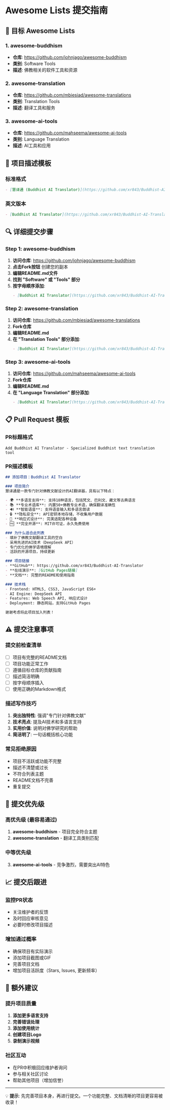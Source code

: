 # Awesome Lists 提交指南

## 🎯 目标 Awesome Lists

### 1. awesome-buddhism
- **仓库**: https://github.com/johnjago/awesome-buddhism
- **类别**: Software Tools
- **描述**: 佛教相关的软件工具和资源

### 2. awesome-translation
- **仓库**: https://github.com/mbiesiad/awesome-translations
- **类别**: Translation Tools
- **描述**: 翻译工具和服务

### 3. awesome-ai-tools
- **仓库**: https://github.com/mahseema/awesome-ai-tools
- **类别**: Language Translation
- **描述**: AI工具和应用

## 📝 项目描述模板

### 标准格式
```markdown
- [慧译通 (Buddhist AI Translator)](https://github.com/xr843/Buddhist-AI-Translator) - 专业的佛教文本AI翻译器，支持梵文、巴利文、藏文等18种语言，内置50+佛教术语数据库
```

### 英文版本
```markdown
- [Buddhist AI Translator](https://github.com/xr843/Buddhist-AI-Translator) - Professional AI translator for Buddhist texts supporting 18 languages including Sanskrit, Pali, and Tibetan, with 50+ built-in Buddhist terminology database
```

## 🔍 详细提交步骤

### Step 1: awesome-buddhism

1. **访问仓库**: https://github.com/johnjago/awesome-buddhism
2. **点击Fork按钮** 创建您的副本
3. **编辑README.md文件**
4. **找到 "Software" 或 "Tools" 部分**
5. **按字母顺序添加**:
   ```markdown
   - [Buddhist AI Translator](https://github.com/xr843/Buddhist-AI-Translator) - AI-powered translation tool for Buddhist texts with support for Sanskrit, Pali, Tibetan and 15+ other languages
   ```

### Step 2: awesome-translation

1. **访问仓库**: https://github.com/mbiesiad/awesome-translations
2. **Fork仓库**
3. **编辑README.md**
4. **在 "Translation Tools" 部分添加**:
   ```markdown
   - [Buddhist AI Translator](https://github.com/xr843/Buddhist-AI-Translator) - Specialized AI translator for Buddhist literature supporting ancient languages like Sanskrit, Pali, and Tibetan
   ```

### Step 3: awesome-ai-tools

1. **访问仓库**: https://github.com/mahseema/awesome-ai-tools
2. **Fork仓库**
3. **编辑README.md**
4. **在 "Language Translation" 部分添加**:
   ```markdown
   - [Buddhist AI Translator](https://github.com/xr843/Buddhist-AI-Translator) - AI translation tool specialized for Buddhist texts with built-in terminology database for accurate spiritual text translation
   ```

## 📋 Pull Request 模板

### PR标题格式
```
Add Buddhist AI Translator - Specialized Buddhist text translation tool
```

### PR描述模板
```markdown
## 添加项目：Buddhist AI Translator

### 项目简介
慧译通是一款专门针对佛教文献设计的AI翻译器，具有以下特点：

- 🌍 **多语言支持**: 支持18种语言，包括梵文、巴利文、藏文等古典语言
- 📚 **专业术语库**: 内置50+佛教专业术语，确保翻译准确性
- 🔊 **智能语音**: 支持语音输入和多语言朗读
- 🔒 **隐私安全**: API密钥本地存储，不收集用户数据
- 📱 **响应式设计**: 完美适配各种设备
- 🆓 **完全开源**: MIT许可证，永久免费使用

### 为什么适合此列表
- 填补了佛教文献翻译工具的空白
- 采用先进的AI技术（DeepSeek API）
- 专门优化的佛学语境理解
- 活跃的开源项目，持续更新

### 项目链接
- **GitHub**: https://github.com/xr843/Buddhist-AI-Translator
- **在线演示**: [GitHub Pages链接]
- **文档**: 完整的README和使用指南

### 技术栈
- Frontend: HTML5, CSS3, JavaScript ES6+
- AI Engine: DeepSeek API
- Features: Web Speech API, 响应式设计
- Deployment: 静态网站，支持GitHub Pages

谢谢考虑将此项目加入列表！
```

## ⚠️ 提交注意事项

### 提交前检查清单
- [ ] 项目有完整的README文档
- [ ] 项目功能正常工作
- [ ] 遵循目标仓库的贡献指南
- [ ] 描述简洁明确
- [ ] 按字母顺序插入
- [ ] 使用正确的Markdown格式

### 描述写作技巧
1. **突出独特性**: 强调"专门针对佛教文献"
2. **技术亮点**: 提及AI技术和多语言支持
3. **实用价值**: 说明对佛学研究的帮助
4. **简洁明了**: 一句话概括核心功能

### 常见拒绝原因
- 项目不活跃或功能不完整
- 描述不清楚或过长
- 不符合列表主题
- README文档不完善
- 重复提交

## 🎯 提交优先级

### 高优先级 (最容易通过)
1. **awesome-buddhism** - 项目完全符合主题
2. **awesome-translation** - 翻译工具类别匹配

### 中等优先级
3. **awesome-ai-tools** - 竞争激烈，需要突出AI特色

## 📈 提交后跟进

### 监控PR状态
- 关注维护者的反馈
- 及时回应审核意见
- 必要时修改项目描述

### 增加通过概率
- 确保项目有实际演示
- 添加项目截图或GIF
- 完善项目文档
- 增加项目活跃度（Stars, Issues, 更新频率）

## 🌟 额外建议

### 提升项目质量
1. **添加更多语言支持**
2. **完善错误处理**
3. **添加使用统计**
4. **创建项目Logo**
5. **录制演示视频**

### 社区互动
- 在PR中积极回应维护者询问
- 参与相关社区讨论
- 帮助其他项目（增加信誉）

---

💡 **提示**: 先完善项目本身，再进行提交。一个功能完整、文档清晰的项目更容易被收录！ 